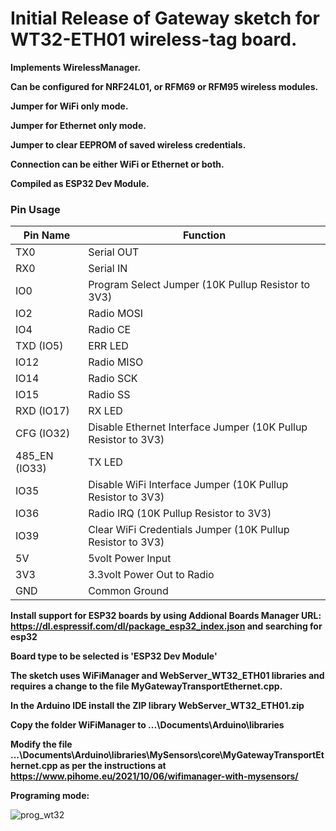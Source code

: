 # Initial Release of Gateway sketch for WT32-ETH01 wireless-tag board.

**Implements WirelessManager.**

**Can be configured for NRF24L01, or RFM69 or RFM95 wireless modules.**

**Jumper for WiFi only mode.**

**Jumper for Ethernet only mode.**

**Jumper to clear EEPROM of saved wireless credentials.**

**Connection can be either WiFi or Ethernet or both.**

**Compiled as ESP32 Dev Module.**

### Pin Usage

| Pin Name      | Function                                                     |
| ------------- | ------------------------------------------------------------ |
| TX0           | Serial OUT                                                   |
| RX0           | Serial IN                                                    |
| IO0           | Program Select Jumper (10K Pullup Resistor to 3V3)           |
| IO2           | Radio MOSI                                                   |
| IO4           | Radio CE                                                     |
| TXD (IO5)     | ERR LED                                                       |
| IO12          | Radio MISO                                                   |
| IO14          | Radio SCK                                                    |
| IO15          | Radio SS                                                     |
| RXD (IO17)    | RX LED                                                      |
| CFG (IO32)    | Disable Ethernet Interface Jumper (10K Pullup Resistor to 3V3) |
| 485_EN (IO33) | TX LED                                                       |
| IO35          | Disable WiFi Interface Jumper (10K Pullup Resistor to 3V3)   |
| IO36          | Radio IRQ (10K Pullup Resistor to 3V3)                       |
| IO39          | Clear WiFi Credentials Jumper (10K Pullup Resistor to 3V3)   |
| 5V            | 5volt Power Input                                            |
| 3V3           | 3.3volt Power Out to Radio                                   |
| GND           | Common Ground                                                |

**Install support for ESP32 boards by using Addional Boards Manager URL: https://dl.espressif.com/dl/package_esp32_index.json and searching for esp32**

**Board type to be selected is 'ESP32 Dev Module'**

**The sketch uses WiFiManager and WebServer_WT32_ETH01 libraries and requires a change to the file MyGatewayTransportEthernet.cpp.**

**In the Arduino IDE install the ZIP library WebServer_WT32_ETH01.zip**

**Copy the folder WiFiManager to ...\Documents\Arduino\libraries**

**Modify the file ...\Documents\Arduino\libraries\MySensors\core\MyGatewayTransportEthernet.cpp as per the instructions at https://www.pihome.eu/2021/10/06/wifimanager-with-mysensors/**

**Programing mode:**

![prog_wt32](https://user-images.githubusercontent.com/46624596/165151005-1c7dc885-25be-42cb-b770-7853ee7b7912.JPG)

